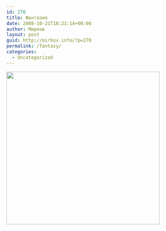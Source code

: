 ```yaml
---
id: 270
title: Фантазия
date: 2008-10-21T18:21:14+00:00
author: Мирков
layout: post
guid: http://mirkov.info/?p=270
permalink: /fantasy/
categories:
  - Uncategorized
---
```

[<img class="alignnone size-full wp-image-271" title="5cc1a7ddf0a1" src="http://mirkov.info/wp-content/uploads/2008/10/5cc1a7ddf0a1.gif" alt="" width="400" height="400" />](http://mirkov.info/wp-content/uploads/2008/10/5cc1a7ddf0a1.gif)